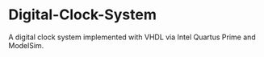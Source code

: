 # Digital-Clock-System

A digital clock system implemented with VHDL via Intel Quartus Prime and ModelSim.
